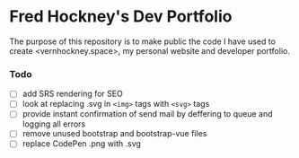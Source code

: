 # Fred Hockney's Dev Portfolio

The purpose of this repository is to make public the code I have used to create <vernhockney.space>, my personal website and developer portfolio.

### Todo
- [ ] add SRS rendering for SEO
- [ ] look at replacing .svg in `<img>` tags with `<svg>` tags
- [ ] provide instant confirmation of send mail by deffering to queue and logging all errors
- [ ] remove unused bootstrap and bootstrap-vue files
- [ ] replace CodePen .png with .svg
